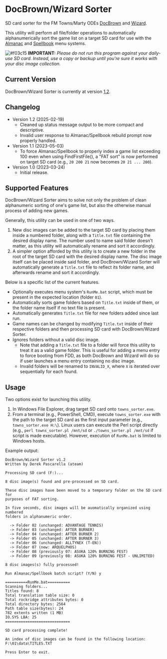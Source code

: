 # DocBrown/Wizard Sorter
SD card sorter for the FM Towns/Marty ODEs [DocBrown](https://gdemu.wordpress.com/details/docbrown-details/) and [Wizard](https://gdemu.wordpress.com/details/wizard-details/).

This utility will perform all file/folder operations to automatically alphanumerically sort the game list on a target SD card for use with the [Almanac](https://gdemu.wordpress.com/operation/docbrown-operation/) and [Spellbook](https://gdemu.wordpress.com/operation/wizard-operation/) menu systems.

![#f03c15](https://i.imgur.com/XsUAGA0.png) **IMPORTANT:** *Please do not run this program against your daily-use SD card. Instead, use a copy or backup until you're sure it works with your disc image collection.*

## Current Version
DocBrown/Wizard Sorter is currently at version [1.2](https://github.com/DerekPascarella/DocBrown-Wizard-Sorter/raw/main/towns_sorter.exe).

## Changelog
* Version 1.2 (2025-02-19)
  * Cleaned up status message output to be more compact and descriptive.
  * Invalid user response to Almanac/Spellbook rebuild prompt now properly handled.
* Version 1.1 (2023-05-03)
  * To force Almanac/Spellbook to properly index a game list exceeding 100 even when using FindFirstFile(), a "FAT sort" is now performed on target SD card (e.g., `20 200 21` now becomes `20 21 ... 200`).
* Version 1.0 (2023-03-24)
  * Initial release.

## Supported Features
DocBrown/Wizard Sorter aims to solve not only the problem of clean alphanumeric sorting of one's game list, but also the otherwise manual process of adding new games.

Generally, this utility can be used in one of two ways.

1. New disc images can be added to the target SD card by placing them inside a numbered folder, along with a `Title.txt` file containing the desired display name.  The number used to name said folder doesn't matter, as this utility will automatically rename and sort it accordingly.
2. A simpler option afforded by this utility is to create a new folder in the root of the target SD card with the desired display name.  The disc image itself can be placed inside said folder, and DocBrown/Wizard Sorter will automatically generate a `Title.txt` file to reflect its folder name, and afterwards rename and sort it accordingly.

Below is a specific list of the current features.

* Optionally executes menu system's `RunMe.bat` script, which must be present in the expected location (folder `01`).
* Automatically sorts game folders based on `Title.txt` inside of them, or the folder name itself if no text file is present.
* Automatically generates `Title.txt` file for new folders added since last run.
* Game names can be changed by modifying `Title.txt` inside of their respective folders and then processing SD card with DocBrown/Wizard Sorter.
* Ignores folders without a valid disc image.
  * Note that adding a `Title.txt` file to a folder will force this utility to treat it as a valid game folder. This is useful for adding a menu entry to force booting from FDD, as both DocBrown and Wizard will do so if user launches a menu entry containing no disc image.
  * Invalid folders will be renamed to `INVALID_X`, where `X` is iterated over sequentially for each found.

## Usage
Two options exist for launching this utility.

1. In Windows File Explorer, drag target SD card onto `towns_sorter.exe`.
2. From a terminal (e.g., PowerShell, CMD), execute `towns_sorter.exe` with the path to the target SD card as the first input parameter (e.g., `towns_sorter.exe H:\`).  Linux users can execute the Perl script directly (e.g., `perl towns_sorter.pl /mnt/sd` or `./towns_sorter.pl /mnt/sd` if script is made executable). However, execution of `RunMe.bat` is limited to Windows hosts.

Example output:

```
DocBrown/Wizard Sorter v1.2
Written by Derek Pascarella (ateam)

Processing SD card (F:)...

8 disc image(s) found and pre-processed on SD card.

These disc images have been moved to a temporary folder on the SD card for
purposes of FAT sorting.

In five seconds, disc images will be auomatically organized using numbered
folders in alphanumeric order.

  -> Folder 02 (unchanged: ADVANTAGE TENNIS)
  -> Folder 03 (unchanged: AFTER BURNER)
  -> Folder 04 (unchanged: AFTER BURNER 2)
  -> Folder 05 (unchanged: AFTER BURNER 3)
  -> Folder 06 (unchanged: ALLTYNEX (T-EN))
  -> Folder 07 (new: ARQUELPHOS)
  -> Folder 08 (previously 07: ASUKA 120% BURNING FEST)
  -> Folder 09 (previously 08: ASUKA 120% BURNING FEST - UNLIMITED)

8 disc images(s) fully processed!

Run Almanac/Spellbook batch script? (Y/N) y

==========RunMe.bat==========
Scanning folders...
Titles found: 8
Total translation table size: 0
Total rockridge attributes bytes: 0
Total directory bytes: 2564
Path table size(bytes): 24
782 extents written (1 MB)
IO.SYS LBA: 25
=============================

SD card processing complete!

An index of disc images can be found in the following location:
F:\01\data\TITLES.TXT

Press Enter to exit.
```
